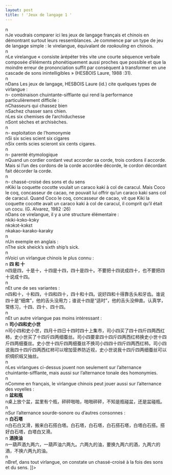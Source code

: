 ```yaml
---
layout: post
title: ! 'Jeux de langage 1 '
---
```


<p>n<br />nJe voudrais comparer ici les jeux de langage français et chinois en démontrant surtout leurs ressemblances. Je commence par un type de jeu de langage simple : le virelangue, équivalant de <i>raokouling</i> en chinois.<br />n<br />nLe virelangue « consiste àrépéter très vite une courte séquence verbale composée d&#8217;éléments phonétiquement aussi proches que possible et que la moindre erreur de prononciation suffit par conséquent à transformer en une cascade de sons inintelligibles » (HESBOIS Laure, 1988 :31).<br />n<br />nDans Les jeux de langage, HESBOIS Laure (id.) cite quelques types de virlangue :<br />n- combinaison chuintante-sifflante qui rend la performance particulièrement difficile :<br />nChasseurs qui chassez bien<br />nSachez chasser sans chien.<br />nLes six chemises de l&#8217;archiduchesse<br />nSont sèches et archisèches.<br />n<br />n- exploitation de l&#8217;homonymie<br />nSi six scies scient six cigares<br />nSix cents scies scieront six cents cigares.<br />n<br />n- parenté étymologique<br />nQuand un cordier cordant veut accorder sa corde, trois cordons il accorde. Mais si l&#8217;un des cordons de la corde accordée décorde, le cordon décordant fait décorder la corde.<br />n<br />n- chassé-croisé des sons et du sens<br />nKiki la coquette cocotte voulait un caraco kaki à col de caracul. Mais Coco le coq, concasseur de cacao, ne pouvait lui offrir qu&#8217;un caraco kaki sans col de caracul. Quand Coco le coq, concasseur de cacao, vit que Kiki la coquette cocotte avait un caraco kaki à col de caracul, il comprit qu&#8217;il était un cocu. (G. Alvarez, 1982 :26)<br />nDans ce virelangue, il y a une structure élémentaire : <br />nkiki-kɔko-kɔky<br />nkɔkɔt-kɔkεt<br />nkakao-karako-karaky<br />n<br />nUn exemple en anglais :<br />nThe sick sheick&#8217;s sixth ship&#8217;s sick.<br />n<br />nVoici un virlangue chinois le plus connu :<br />n     <b> 四 和 十</b><br />n四是四，十是十，十四是十四，四十是四十。不要把十四说成四十，也不要把四十说成十四。<br />n<br />nEt une de ses variantes :<br />n四和十，十和四，十四和四十，四十和十四。说好四和十得靠舌头和牙齿。谁说四十是“细席”，他的舌头没用力；谁说十四是“适时”，他的舌头没伸直。认真学，常练习，十四、四十、四十四。<br />n<br />nEt un autre virlangue pas moins intéressant :<br />n      <b>司小四和史小世 </b><br />n司小四和史小世，四月十四日十四时四十上集市，司小四买了四十四斤四两西红柿，史小世买了十四斤四两细蚕丝。司小四要拿四十四斤四两西红柿换史小世十四斤四两细蚕丝。史小世十四斤四两细蚕丝不换司小四四十四斤四两西红柿。司小四说我四十四斤四两西红柿可以增加营养防近视，史小世说我十四斤四两细蚕丝可以织绸织缎又抽丝。<br />n<br />nLes virlangues ci-dessus jouent non seulement sur l&#8217;alternance chuintante-sifflante, mais aussi sur l&#8217;alternance tonale des homonymies.<br />n<br />nComme en français, le virlangue chinois peut jouer aussi sur l’alternance des voyelles :   <br />n     <b> 盆和瓶</b><br />n桌上放个盆，盆里有个瓶，砰砰啪啪，啪啪砰砰，不知是瓶碰盆，还是盆碰瓶。<br />n<br />nSur l&#8217;alternance sourde-sonore ou d&#8217;autres consonnes :<br />n     <b> 白石塔</b><br />n白石白又滑，搬来白石搭白塔。白石塔，白石塔，白石搭石塔，白塔白石搭。搭好白石塔，白塔白又滑。<br />n    <b>酒换油</b><br />n一葫芦酒九两六，一葫芦油六两九。六两九的油，要换九两六的酒，九两六的酒，不换六两九的油。<br />n<br />nBref, dans tout virlangue, on constate un chassé-croisé à la fois des sons et du sens. ]]&gt;
</p>
